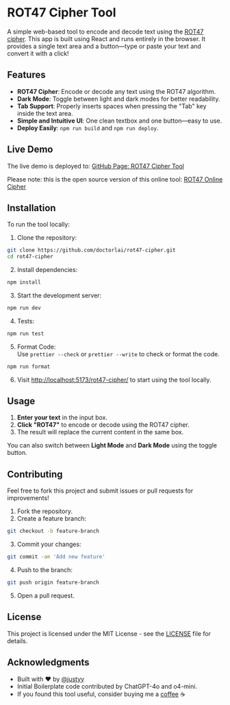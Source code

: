 # ROT47 Cipher Tool  

A simple web-based tool to encode and decode text using the [ROT47 cipher](https://en.wikipedia.org/wiki/ROT47). This app is built using React and runs entirely in the browser. It provides a single text area and a button—type or paste your text and convert it with a click!

## Features

- **ROT47 Cipher**: Encode or decode any text using the ROT47 algorithm.
- **Dark Mode**: Toggle between light and dark modes for better readability.
- **Tab Support**: Properly inserts spaces when pressing the "Tab" key inside the text area.
- **Simple and Intuitive UI**: One clean textbox and one button—easy to use.
- **Deploy Easily**: `npm run build` and `npm run deploy`.

## Live Demo

The live demo is deployed to: [GitHub Page: ROT47 Cipher Tool](https://doctorlai.github.io/rot47-converter)

Please note: this is the open source version of this online tool: [ROT47 Online Cipher](https://rot47.net/)

## Installation

To run the tool locally:

1. Clone the repository:
```bash
git clone https://github.com/doctorlai/rot47-cipher.git  
cd rot47-cipher
```

2. Install dependencies:
```bash
npm install
```

3. Start the development server:
```bash
npm run dev
```

4. Tests:
```bash
npm run test
```

5. Format Code:  
Use `prettier --check` or `prettier --write` to check or format the code.  
```bash
npm run format
```

6. Visit [http://localhost:5173/rot47-cipher/](http://localhost:5173/rot47-cipher/) to start using the tool locally.

## Usage

1. **Enter your text** in the input box.  
2. **Click "ROT47"** to encode or decode using the ROT47 cipher.  
3. The result will replace the current content in the same box.

You can also switch between **Light Mode** and **Dark Mode** using the toggle button.

## Contributing

Feel free to fork this project and submit issues or pull requests for improvements!

1. Fork the repository.  
2. Create a feature branch:  
```bash
git checkout -b feature-branch  
```
3. Commit your changes:  
```bash
git commit -am 'Add new feature'  
```
4. Push to the branch:  
```bash
git push origin feature-branch  
```
5. Open a pull request.

## License

This project is licensed under the MIT License - see the [LICENSE](LICENSE) file for details.

## Acknowledgments

- Built with ❤️ by [@justyy](https://github.com/doctorlai)  
- Initial Boilerplate code contributed by ChatGPT-4o and o4-mini.
- If you found this tool useful, consider buying me a [coffee](https://justyy.com/out/bmc) ☕
